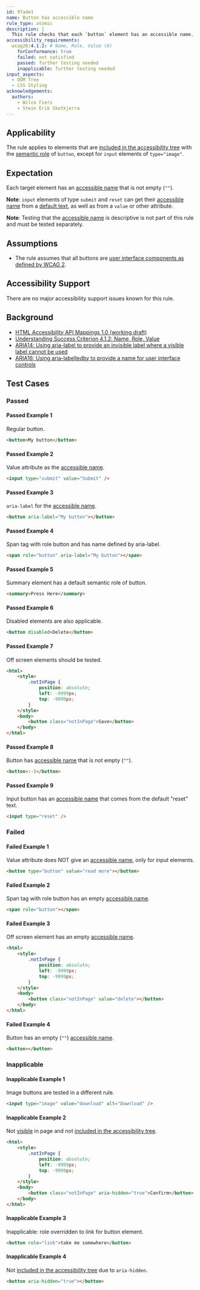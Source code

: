 ```yaml
---
id: 97a4e1
name: Button has accessible name
rule_type: atomic
description: |
  This rule checks that each `button` element has an accessible name.
accessibility_requirements:
  wcag20:4.1.2: # Name, Role, Value (A)
    forConformance: true
    failed: not satisfied
    passed: further testing needed
    inapplicable: further testing needed
input_aspects:
  - DOM Tree
  - CSS Styling
acknowledgements:
  authors:
    - Wilco Fiers
    - Stein Erik Skotkjerra
---
```


## Applicability

The rule applies to elements that are [included in the accessibility tree][] with the [semantic role](#semantic-role) of `button`, except for `input` elements of `type="image"`.

## Expectation

Each target element has an [accessible name][] that is not empty (`""`).

**Note**: `input` elements of type `submit` and `reset` can get their [accessible name][] from a [default text](https://www.w3.org/TR/html-aam/#input-type-button-input-type-submit-and-input-type-reset), as well as from a `value` or other attribute.

**Note**: Testing that the [accessible name][] is descriptive is not part of this rule and must be tested separately.

## Assumptions

- The rule assumes that all buttons are [user interface components as defined by WCAG 2](https://www.w3.org/TR/WCAG21/#dfn-user-interface-components).

## Accessibility Support

There are no major accessibility support issues known for this rule.

## Background

- [HTML Accessibility API Mappings 1.0 (working draft)](https://www.w3.org/TR/html-aam/)
- [Understanding Success Criterion 4.1.2: Name, Role, Value](https://www.w3.org/WAI/WCAG21/Understanding/name-role-value)
- [ARIA14: Using aria-label to provide an invisible label where a visible label cannot be used](https://www.w3.org/WAI/WCAG21/Techniques/aria/ARIA14)
- [ARIA16: Using aria-labelledby to provide a name for user interface controls](https://www.w3.org/WAI/WCAG21/Techniques/aria/ARIA16)

## Test Cases

### Passed

#### Passed Example 1

Regular button.

```html
<button>My button</button>
```

#### Passed Example 2

Value attribute as the [accessible name][].

```html
<input type="submit" value="Submit" />
```

#### Passed Example 3

`aria-label` for the [accessible name][].

```html
<button aria-label="My button"></button>
```

#### Passed Example 4

Span tag with role button and has name defined by aria-label.

```html
<span role="button" aria-label="My button"></span>
```

#### Passed Example 5

Summary element has a default semantic role of button.

```html
<summary>Press Here</summary>
```

#### Passed Example 6

Disabled elements are also applicable.

```html
<button disabled>Delete</button>
```

#### Passed Example 7

Off screen elements should be tested.

```html
<html>
	<style>
		.notInPage {
			position: absolute;
			left: -9999px;
			top: -9999px;
		}
	</style>
	<body>
		<button class="notInPage">Save</button>
	</body>
</html>
```

#### Passed Example 8

Button has [accessible name][] that is not empty (`""`).

```html
<button>:-)</button>
```

#### Passed Example 9

Input button has an [accessible name][] that comes from the default "reset" text.

```html
<input type="reset" />
```

### Failed

#### Failed Example 1

Value attribute does NOT give an [accessible name][], only for input elements.

```html
<button type="button" value="read more"></button>
```

#### Failed Example 2

Span tag with role button has an empty [accessible name][].

```html
<span role="button"></span>
```

#### Failed Example 3

Off screen element has an empty [accessible name][].

```html
<html>
	<style>
		.notInPage {
			position: absolute;
			left: -9999px;
			top: -9999px;
		}
	</style>
	<body>
		<button class="notInPage" value="delete"></button>
	</body>
</html>
```

#### Failed Example 4

Button has an empty (`""`) [accessible name][].

```html
<button></button>
```

### Inapplicable

#### Inapplicable Example 1

Image buttons are tested in a different rule.

```html
<input type="image" value="download" alt="Download" />
```

#### Inapplicable Example 2

Not [visible](#visible) in page and not [included in the accessibility tree][].

```html
<html>
	<style>
		.notInPage {
			position: absolute;
			left: -9999px;
			top: -9999px;
		}
	</style>
	<body>
		<button class="notInPage" aria-hidden="true">Confirm</button>
	</body>
</html>
```

#### Inapplicable Example 3

Inapplicable: role overridden to link for button element.

```html
<button role="link">take me somewhere</button>
```

#### Inapplicable Example 4

Not [included in the accessibility tree][] due to `aria-hidden`.

```html
<button aria-hidden="true"></button>
```

[accessible name]: #accessible-name 'Definition of accessible name'
[included in the accessibility tree]: #included-in-the-accessibility-tree 'Definition of included in the accessibility tree'
